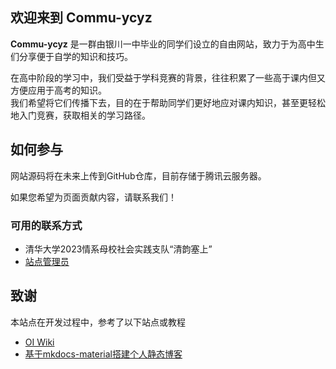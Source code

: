 ## 欢迎来到 **Commu-ycyz**

**Commu-ycyz** 是一群由银川一中毕业的同学们设立的自由网站，致力于为高中生们分享便于自学的知识和技巧。

在高中阶段的学习中，我们受益于学科竞赛的背景，往往积累了一些高于课内但又方便应用于高考的知识。  
我们希望将它们传播下去，目的在于帮助同学们更好地应对课内知识，甚至更轻松地入门竞赛，获取相关的学习路径。


## 如何参与

网站源码将在未来上传到GitHub仓库，目前存储于腾讯云服务器。

如果您希望为页面贡献内容，请联系我们！

### 可用的联系方式

- 清华大学2023情系母校社会实践支队“清韵塞上”
- [站点管理员](mailto:yangzheh22@mails.tsinghua.edu.cn)

## 致谢

本站点在开发过程中，参考了以下站点或教程

- [OI Wiki](https://oi-wiki.org/)
- [基于mkdocs-material搭建个人静态博客](https://cyent.github.io/markdown-with-mkdocs-material/)